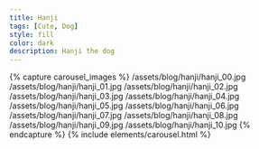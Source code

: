 ```yaml
---
title: Hanji
tags: [Cute, Dog]
style: fill
color: dark
description: Hanji the dog
---
```


{% capture carousel_images %}
/assets/blog/hanji/hanji_00.jpg
/assets/blog/hanji/hanji_01.jpg
/assets/blog/hanji/hanji_02.jpg
/assets/blog/hanji/hanji_03.jpg
/assets/blog/hanji/hanji_04.jpg
/assets/blog/hanji/hanji_05.jpg
/assets/blog/hanji/hanji_06.jpg
/assets/blog/hanji/hanji_07.jpg
/assets/blog/hanji/hanji_08.jpg
/assets/blog/hanji/hanji_09.jpg
/assets/blog/hanji/hanji_10.jpg
{% endcapture %}
{% include elements/carousel.html %}